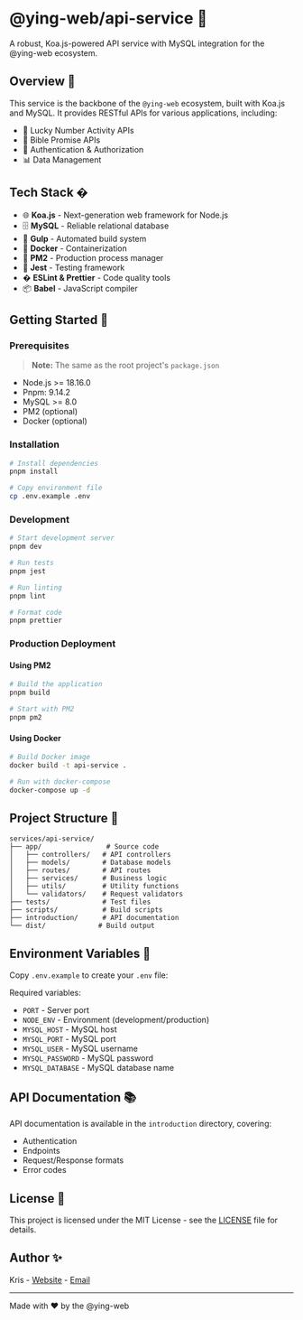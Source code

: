 # @ying-web/api-service 🚀

A robust, Koa.js-powered API service with MySQL integration for the @ying-web ecosystem.

## Overview 🌟

This service is the backbone of the `@ying-web` ecosystem, built with Koa.js and MySQL. It provides RESTful APIs for various applications, including:

-   🎲 Lucky Number Activity APIs
-   📖 Bible Promise APIs
-   🔐 Authentication & Authorization
-   📊 Data Management

## Tech Stack �

-   🌐 **Koa.js** - Next-generation web framework for Node.js
-   🗄️ **MySQL** - Reliable relational database
-   🔄 **Gulp** - Automated build system
-   🐳 **Docker** - Containerization
-   📡 **PM2** - Production process manager
-   🧪 **Jest** - Testing framework
-   � **ESLint & Prettier** - Code quality tools
-   📦 **Babel** - JavaScript compiler

## Getting Started 🎯

### Prerequisites

> **Note:** The same as the root project's `package.json`

-   Node.js >= 18.16.0
-   Pnpm: 9.14.2
-   MySQL >= 8.0
-   PM2 (optional)
-   Docker (optional)

### Installation

```bash
# Install dependencies
pnpm install

# Copy environment file
cp .env.example .env
```

### Development

```bash
# Start development server
pnpm dev

# Run tests
pnpm jest

# Run linting
pnpm lint

# Format code
pnpm prettier
```

### Production Deployment

#### Using PM2

```bash
# Build the application
pnpm build

# Start with PM2
pnpm pm2
```

#### Using Docker

```bash
# Build Docker image
docker build -t api-service .

# Run with docker-compose
docker-compose up -d
```

## Project Structure 📁

```
services/api-service/
├── app/                # Source code
│   ├── controllers/   # API controllers
│   ├── models/        # Database models
│   ├── routes/        # API routes
│   ├── services/      # Business logic
│   ├── utils/         # Utility functions
│   └── validators/    # Request validators
├── tests/             # Test files
├── scripts/           # Build scripts
├── introduction/      # API documentation
└── dist/             # Build output
```

## Environment Variables 🔧

Copy `.env.example` to create your `.env` file:

Required variables:

-   `PORT` - Server port
-   `NODE_ENV` - Environment (development/production)
-   `MYSQL_HOST` - MySQL host
-   `MYSQL_PORT` - MySQL port
-   `MYSQL_USER` - MySQL username
-   `MYSQL_PASSWORD` - MySQL password
-   `MYSQL_DATABASE` - MySQL database name

## API Documentation 📚

API documentation is available in the `introduction` directory, covering:

-   Authentication
-   Endpoints
-   Request/Response formats
-   Error codes

## License 📝

This project is licensed under the MIT License - see the [LICENSE](LICENSE) file for details.

## Author ✨

Kris - [Website](https://www.krissarea.com) - [Email](mailto:chenjinwen77@gmail.com)

---

Made with ❤️ by the @ying-web
